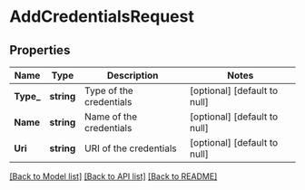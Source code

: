 # AddCredentialsRequest

## Properties
Name | Type | Description | Notes
------------ | ------------- | ------------- | -------------
**Type_** | **string** | Type of the credentials | [optional] [default to null]
**Name** | **string** | Name of the credentials | [optional] [default to null]
**Uri** | **string** | URI of the credentials | [optional] [default to null]

[[Back to Model list]](../README.md#documentation-for-models) [[Back to API list]](../README.md#documentation-for-api-endpoints) [[Back to README]](../README.md)


